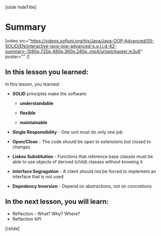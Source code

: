 [slide hideTitle]
# Summary

[video src="https://videos.softuni.org/hls/Java/Java-OOP-Advanced/05-SOLID/EN/interactive-java-oop-advanced-s.o.l.i.d-42-summary-,1080p,720p,480p,360p,240p,.mp4/urlset/master.m3u8" poster="" /]

## In this lesson you learned:

In this lesson, you learned:

- **SOLID** principles make the software:​

    - **understandable​**

    - **flexible​**

    - **maintainable**

- **Single Responsibility** - One unit must do only one job
 
- **Open/Close** - The code should be open to extensions but closed to changes

- **Liskov Substitution** - Functions that reference base classes must be able to use objects of derived (child) classes without knowing it

- **Interface Segragation** - A client should not be forced to implement an interface that is not used

- **Depndency Inversion** - Depend on abstractions, not on concretions


## In the next lesson, you will learn:
- Reflection - What? Why? Where?
- Reflection API

[/slide]